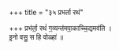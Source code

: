 +++
title = "३५ प्रभर्ता रथं"

+++
प्रभ॑र्ता॒ रथं॑ ग॒व्यन्त॑मपा॒काच्चि॒द्यमव॑ति ।  
इ॒नो वसु॒ स हि वोळ्हा॑ ॥